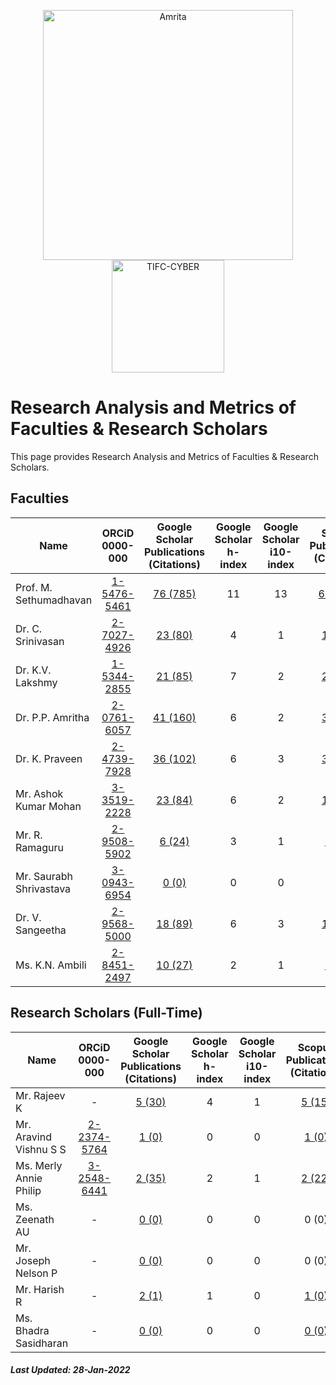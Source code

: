 <p align="center">
    <img src="https://amrita-tifac-cyber-blockchain.github.io/Amrita-TIFAC-Cyber-Blockchain/AVV_PNG.png" alt ="Amrita" width="400" />
    <img src="https://amrita.edu/wp-content/uploads/2021/09/1597668744269.jpg" alt ="TIFC-CYBER" width="180" />
</p>

# Research Analysis and Metrics of Faculties & Research Scholars

This page provides Research Analysis and Metrics of Faculties & Research Scholars.

## Faculties

| Name | ORCiD <br/> 0000-000| Google Scholar <br/>Publications (Citations) | Google Scholar   <br/>h-index | Google Scholar <br/>i10-index | Scopus <br/> Publications (Citations) | Scopus <br/> h-index | 
|------|:------:|:---------------------------:|:----------------------:|:------------------------:|:-------------------:|:--------------:|
| Prof. M. Sethumadhavan | [1-5476-5461](https://orcid.org/0000-0001-5476-5461) | [76 (785)](https://scholar.google.co.in/citations?user=Xl_P9V0AAAAJ&hl=en) | 11 | 13 | [61 (409)](https://www.scopus.com/authid/detail.uri?authorId=55034101000) | 8 | 
| Dr. C. Srinivasan | [2-7027-4926](https://orcid.org/0000-0002-7027-4926) | [23 (80)](https://scholar.google.co.in/citations?user=nlt0DD4AAAAJ&hl=en) | 4 | 1 | [17 (51)](https://www.scopus.com/authid/detail.uri?authorId=43261707200) | 3 |
| Dr. K.V. Lakshmy | [1-5344-2855](https://orcid.org/0000-0001-5344-2855) | [21 (85)](https://scholar.google.co.in/citations?user=K2n1nh0AAAAJ&hl=en) | 7 | 2 | [20 (60)](https://www.scopus.com/authid/detail.uri?authorId=55032484300) | 5 |
| Dr. P.P. Amritha | [2-0761-6057](https://orcid.org/0000-0002-0761-6057) | [41 (160)](https://scholar.google.co.in/citations?user=8AwtAWsAAAAJ&hl=en) | 6 | 2 | [39 (41)](https://www.scopus.com/authid/detail.uri?authorId=36536628700) | 3 |
| Dr. K. Praveen | [2-4739-7928](https://orcid.org/0000-0002-4739-7928) | [36 (102)](https://scholar.google.com/citations?hl=en&user=NHVcW84AAAAJ&hl=en) | 6 | 3 | [30 (73)](https://www.scopus.com/authid/detail.uri?authorId=8552046600) | 4 |
| Mr. Ashok Kumar Mohan | [3-3519-2228](https://orcid.org/0000-0003-3519-2228) | [23 (84)](https://scholar.google.co.in/citations?user=W6nvRkQAAAAJ&hl=en) | 6 | 2 | [15 (34)](https://www.scopus.com/authid/detail.uri?authorId=57195934643) | 4 |
| Mr. R. Ramaguru | [2-9508-5902](https://orcid.org/0000-0002-9508-5902) | [6 (24)](https://scholar.google.co.in/citations?user=-DjvKqgAAAAJ&hl=en) | 3 | 1 | [4 (13)](https://www.scopus.com/authid/detail.uri?authorId=57210210467) | 2 |
| Mr. Saurabh Shrivastava | [3-0943-6954](https://orcid.org/0000-0003-0943-6954) | [0 (0)](https://scholar.google.com/citations?user=QdXcVjUAAAAJ&hl=en) | 0 | 0 | 0 (0) | 0 | 
| Dr. V. Sangeetha | [2-9568-5000](https://orcid.org/0000-0002-9568-5000) | [18 (89)](https://scholar.google.co.in/citations?user=jaxJad8AAAAJ&hl=en) | 6 | 3 | [17 (57)](https://www.scopus.com/authid/detail.uri?authorId=57210551454) | 5 |
| Ms. K.N. Ambili | [2-8451-2497](https://orcid.org/0000-0002-8451-2497) | [10 (27)](https://scholar.google.co.in/citations?user=ZWxL_tkAAAAJ&hl=en) | 2 | 1 | [1 (13)](https://www.scopus.com/authid/detail.uri?authorId=57200573039) | 1 |

## Research Scholars (Full-Time)

| Name | ORCiD <br/> 0000-000| Google Scholar <br/>Publications (Citations) | Google Scholar   <br/>h-index | Google Scholar <br/>i10-index | Scopus <br/> Publications  (Citations) | Scopus <br/> h-index | 
|------|:------:|:---------------------------:|:----------------------:|:------------------------:|:-------------------:|:--------------:|
| Mr. Rajeev K | - | [5 (30)](https://scholar.google.com/citations?user=D9kO6VgAAAAJ&hl=en) | 4 | 1 | [5 (15)](https://www.scopus.com/authid/detail.uri?authorId=56289833000) | 2 | 
| Mr. Aravind Vishnu S S | [2-2374-5764](https://orcid.org/0000-0002-2374-5764) | [1 (0)](https://scholar.google.com/citations?user=8q2B8WYAAAAJ&hl=en) | 0 | 0 | [1 (0)](https://www.scopus.com/authid/detail.uri?authorId=57223096858) | 0 | 
| Ms. Merly Annie Philip | [3-2548-6441](https://orcid.org/0000-0003-2548-6441) | [2 (35)](https://scholar.google.com/citations?&user=k8mFoKoAAAAJ&hl=en) | 2 | 1 | [2 (22)](https://www.scopus.com/authid/detail.uri?authorId=57202992926) | 2 | 
| Ms. Zeenath AU | - | [0 (0)](https://scholar.google.com/citations?user=MugxgaYAAAAJ&hl=en) | 0 | 0 | 0 (0) | 0 | 
| Mr. Joseph Nelson P | - | [0 (0)](https://scholar.google.com/citations?user=RnkThh8AAAAJ&hl=en) | 0 | 0 | 0 (0) | 0 | 
| Mr. Harish R | - | [2 (1)](https://scholar.google.co.in/citations?user=weIsDiIAAAAJ&hl=en) | 1 | 0 | [1 (0)](https://www.scopus.com/authid/detail.uri?authorId=57222348310) | 0 | 
| Ms. Bhadra Sasidharan | - | [0 (0)](https://scholar.google.co.in/citations?user=a&hl=en) | 0 | 0 | [0 (0)](https://www.scopus.com/authid/detail.uri?authorId=0) | 0 | 

##### Last Updated: 28-Jan-2022
